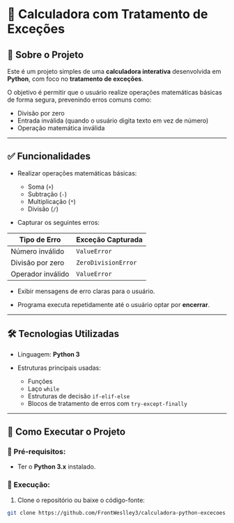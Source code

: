 # 🧮 Calculadora com Tratamento de Exceções

## 📌 Sobre o Projeto

Este é um projeto simples de uma **calculadora interativa** desenvolvida em **Python**, com foco no **tratamento de exceções**.

O objetivo é permitir que o usuário realize operações matemáticas básicas de forma segura, prevenindo erros comuns como:

- Divisão por zero
- Entrada inválida (quando o usuário digita texto em vez de número)
- Operação matemática inválida

---

## ✅ Funcionalidades

- Realizar operações matemáticas básicas:

  - Soma (`+`)
  - Subtração (`-`)
  - Multiplicação (`*`)
  - Divisão (`/`)

- Capturar os seguintes erros:

| Tipo de Erro      | Exceção Capturada   |
| ----------------- | ------------------- |
| Número inválido   | `ValueError`        |
| Divisão por zero  | `ZeroDivisionError` |
| Operador inválido | `ValueError`        |

- Exibir mensagens de erro claras para o usuário.

- Programa executa repetidamente até o usuário optar por **encerrar**.

---

## 🛠️ Tecnologias Utilizadas

- Linguagem: **Python 3**

- Estruturas principais usadas:
  - Funções
  - Laço `while`
  - Estruturas de decisão `if-elif-else`
  - Blocos de tratamento de erros com `try-except-finally`

---

## 🚀 Como Executar o Projeto

### 📍 Pré-requisitos:

- Ter o **Python 3.x** instalado.

### 📍 Execução:

1. Clone o repositório ou baixe o código-fonte:

```bash
git clone https://github.com/FrontWeslley3/calculadora-python-excecoes.git
```
